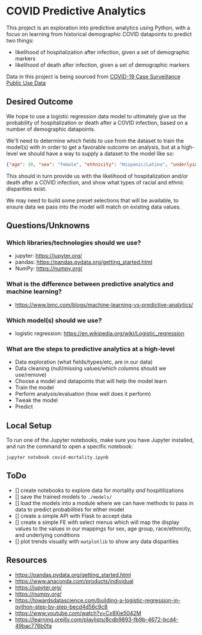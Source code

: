 # COVID Predictive Analytics
This project is an exploration into predictive analytics using Python, with a focus
on learning from historical demographic COVID datapoints to predict two things:

- likelihood of hospitalization after infection, given a set of demographic markers
- likelihood of death after infection, given a set of demographic markers

Data in this project is being sourced from [COVID-19 Case Surveillance Public Use Data](https://data.cdc.gov/Case-Surveillance/COVID-19-Case-Surveillance-Public-Use-Data/vbim-akqf)

## Desired Outcome
We hope to use a logistic regression data model to ultimately give us the probability
of hospitalization or death after a COVID infection, based on a number of demographic
datapoints.

We'll need to determine which fields to use from the dataset to train the model(s)
with in order to get a favorable outcome on analysis, but at a high-level we should
have a way to supply a dataset to the model like so:

```json
{"age": 38, "sex": "female", "ethnicity": "Hispanic/Latino", "underlying-conditions": false}
```

This should in turn provide us with the likelihood of hospitalization and/or death
after a COVID infection, and show what types of racial and ethnic disparities exist.

We may need to build some preset selections that will be available, to ensure
data we pass into the model will match on existing data values.

## Questions/Unknowns
### Which libraries/technologies should we use?
- jupyter: https://jupyter.org/
- pandas: https://pandas.pydata.org/getting_started.html
- NumPy: https://numpy.org/

### What is the difference between predictive analytics and machine learning?
- https://www.bmc.com/blogs/machine-learning-vs-predictive-analytics/

### Which model(s) should we use?
- logistic regression: https://en.wikipedia.org/wiki/Logistic_regression

### What are the steps to predictive analytics at a high-level
- Data exploration (what fields/types/etc, are in our data)
- Data cleaning (null/missing values/which columns should we use/remove)
- Choose a model and datapoints that will help the model learn
- Train the model
- Perform analysis/evaluation (how well does it perform)
- Tweak the model
- Predict

## Local Setup
To run one of the Jupyter notebooks, make sure you have Jupyter installed, and run
the command to open a specific notebook:
```
jupyter notebook covid-mortality.ipynb
```

## ToDo
- [] create notebooks to explore data for mortality _and_ hospitilizations
- [] save the trained models to `./models/`
- [] load the models into a module where we can have methods to pass in data to predict
  probabilities for either model
- [] create a simple API with Flask to accept data
- [] create a simple FE with select menus which will map the display values to the
  values in our mappings for sex, age group, race/ethnicity, and underlying conditions
- [] plot trends visually with `matplotlib` to show any data disparities

## Resources
- https://pandas.pydata.org/getting_started.html
- https://www.anaconda.com/products/individual
- https://jupyter.org/
- https://numpy.org/
- https://towardsdatascience.com/building-a-logistic-regression-in-python-step-by-step-becd4d56c9c8
- https://www.youtube.com/watch?v=Cx8Xie5042M
- https://learning.oreilly.com/playlists/8cdb9893-fb9b-4672-bcd4-49bac776b0fa
